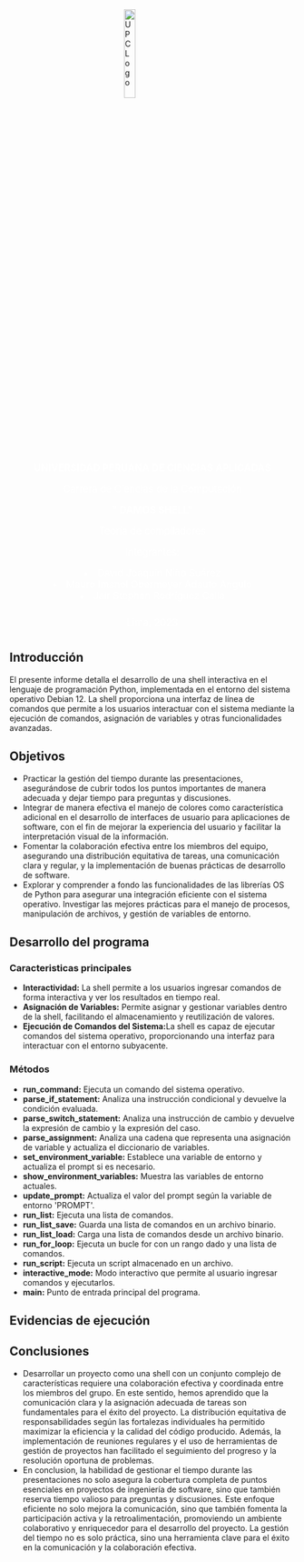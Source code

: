 <img style="display: block; margin-left: auto; margin-right: auto; width: 20%;" src="https://www.upc.edu.pe/static/img/logo_upc_red.png" alt="UPC Logo">

<main>
<section id="caratula" style="text-align: center; font-size: 17px; color: white;">
<p style="font-weight: bold;">UNIVERSIDAD PERUANA DE CIENCIAS APLICADAS</p>
<p>Carrera de Ciencias de la Computación</p>
<p style="font-weight: bold;">" DAMOS SHELL"</p>
<p>Teoría de compiladores</p>
<p>Integrantes:<p>
<li>David Joaquín Niño Suárez</li>
<li>Mauro Imanol Obermeyer Adauto Angulo</li>
<li>Jair Stephan Rodríguez Calla</li>
<p style="padding: 10px;">Lima, 2023</p>
</section>
<h2></h2>
<h2>Introducción</h2>
    <p>
        El presente informe detalla el desarrollo de una shell interactiva en el lenguaje de programación Python,
        implementada en el entorno del sistema operativo Debian 12. La shell proporciona una interfaz de línea de
        comandos que permite a los usuarios interactuar con el sistema mediante la ejecución de comandos,
        asignación de variables y otras funcionalidades avanzadas.
    </p>
<h2>Objetivos</h2>
    <ul>
        <li>Practicar la gestión del tiempo durante las presentaciones, asegurándose de cubrir todos los puntos importantes de manera adecuada y dejar tiempo para preguntas y discusiones.</li>
        <li>Integrar de manera efectiva el manejo de colores como característica adicional en el desarrollo de interfaces de usuario para aplicaciones de software, con el fin de mejorar la experiencia del usuario y facilitar la interpretación visual de la información.</li>
        <li>Fomentar la colaboración efectiva entre los miembros del equipo, asegurando una distribución equitativa de tareas, una comunicación clara y regular, y la implementación de buenas prácticas de desarrollo de software.</li>
        <li>Explorar y comprender a fondo las funcionalidades de las librerías OS de Python para asegurar una integración eficiente con el sistema operativo. Investigar las mejores prácticas para el manejo de procesos, manipulación de archivos, y gestión de variables de entorno.</li>
    </ul>
<h2>Desarrollo del programa</h2>
<h3>Caracteristicas principales</h3>
    <ul>
        <li><strong>Interactividad:</strong> La shell permite a los usuarios ingresar comandos de forma interactiva y ver los resultados en tiempo real.</li>
        <li><strong>Asignación de Variables:</strong> Permite asignar y gestionar variables dentro de la shell, facilitando el almacenamiento y reutilización de valores.</li>
        <li><strong>Ejecución de Comandos del Sistema:</strong>La shell es capaz de ejecutar comandos del sistema operativo, proporcionando una interfaz para interactuar con el entorno subyacente.</li>
    </ul>
<h3>Métodos</h3>
    <ul>
        <li><strong>run_command:</strong> Ejecuta un comando del sistema operativo.</li>
        <li><strong>parse_if_statement:</strong> Analiza una instrucción condicional y devuelve la condición evaluada.</li>
        <li><strong>parse_switch_statement:</strong> Analiza una instrucción de cambio y devuelve la expresión de cambio y la expresión del caso.</li>
        <li><strong>parse_assignment:</strong> Analiza una cadena que representa una asignación de variable y actualiza el diccionario de variables.</li>
        <li><strong>set_environment_variable:</strong> Establece una variable de entorno y actualiza el prompt si es necesario.</li>
        <li><strong>show_environment_variables:</strong> Muestra las variables de entorno actuales.</li>
        <li><strong>update_prompt:</strong> Actualiza el valor del prompt según la variable de entorno 'PROMPT'.</li>
        <li><strong>run_list:</strong> Ejecuta una lista de comandos.</li>
        <li><strong>run_list_save:</strong> Guarda una lista de comandos en un archivo binario.</li>
        <li><strong>run_list_load:</strong> Carga una lista de comandos desde un archivo binario.</li>
        <li><strong>run_for_loop:</strong> Ejecuta un bucle for con un rango dado y una lista de comandos.</li>
        <li><strong>run_script:</strong> Ejecuta un script almacenado en un archivo.</li>
        <li><strong>interactive_mode:</strong> Modo interactivo que permite al usuario ingresar comandos y ejecutarlos.</li>
        <li><strong>main:</strong> Punto de entrada principal del programa.</li>
    </ul>
<h2>Evidencias de ejecución</h2>
<h2>Conclusiones</h2>
    <ul>
        <li>Desarrollar un proyecto como una shell con un conjunto complejo de características requiere una colaboración efectiva y coordinada entre los miembros del grupo. En este sentido, hemos aprendido que la comunicación clara y la asignación adecuada de tareas son fundamentales para el éxito del proyecto. La distribución equitativa de responsabilidades según las fortalezas individuales ha permitido maximizar la eficiencia y la calidad del código producido. Además, la implementación de reuniones regulares y el uso de herramientas de gestión de proyectos han facilitado el seguimiento del progreso y la resolución oportuna de problemas.</li>
        <li>En conclusion, la habilidad de gestionar el tiempo durante las presentaciones no solo asegura la cobertura completa de puntos esenciales en proyectos de ingeniería de software, sino que también reserva tiempo valioso para preguntas y discusiones. Este enfoque eficiente no solo mejora la comunicación, sino que también fomenta la participación activa y la retroalimentación, promoviendo un ambiente colaborativo y enriquecedor para el desarrollo del proyecto. La gestión del tiempo no es solo práctica, sino una herramienta clave para el éxito en la comunicación y la colaboración efectiva.</li>
    </ul>
</main>
